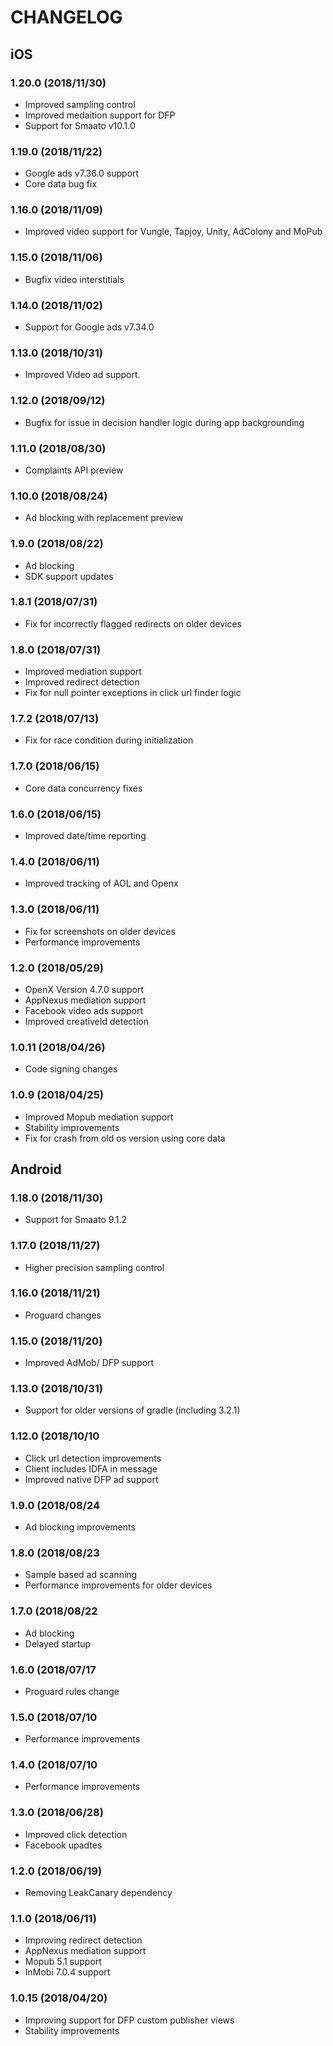 # CHANGELOG

## iOS
### 1.20.0 (2018/11/30)
* Improved sampling control
* Improved medaition support for DFP
* Support for Smaato v10.1.0

### 1.19.0 (2018/11/22)
* Google ads v7.36.0 support
* Core data bug fix

### 1.16.0 (2018/11/09)
* Improved video support for Vungle, Tapjoy, Unity, AdColony and MoPub

### 1.15.0 (2018/11/06)
* Bugfix video interstitials

### 1.14.0 (2018/11/02)
* Support for Google ads v7.34.0  

### 1.13.0 (2018/10/31)
* Improved Video ad support.

### 1.12.0 (2018/09/12)
* Bugfix for issue in decision handler logic during app backgrounding

### 1.11.0 (2018/08/30)
* Complaints API preview

### 1.10.0 (2018/08/24)
* Ad blocking with replacement preview

### 1.9.0 (2018/08/22)
* Ad blocking
* SDK support updates

### 1.8.1 (2018/07/31)
* Fix for incorrectly flagged redirects on older devices

### 1.8.0 (2018/07/31)
* Improved mediation support
* Improved redirect detection 
* Fix for null pointer exceptions in click url finder logic

### 1.7.2 (2018/07/13)
* Fix for race condition during initialization

### 1.7.0 (2018/06/15)
* Core data concurrency fixes

### 1.6.0 (2018/06/15)
* Improved date/time reporting

### 1.4.0 (2018/06/11)
* Improved tracking of AOL and Openx

### 1.3.0 (2018/06/11)
* Fix for screenshots on older devices
* Performance improvements

### 1.2.0 (2018/05/29)
* OpenX Version 4.7.0 support
* AppNexus mediation support
* Facebook video ads support
* Improved creativeId detection 

### 1.0.11 (2018/04/26)
* Code signing changes 

### 1.0.9 (2018/04/25)
* Improved Mopub mediation support
* Stability improvements
* Fix for crash from old os version using core data

## Android
### 1.18.0 (2018/11/30)
* Support for Smaato 9.1.2

### 1.17.0 (2018/11/27)
* Higher precision sampling control

### 1.16.0 (2018/11/21)
* Proguard changes

### 1.15.0 (2018/11/20)
* Improved AdMob/ DFP support

### 1.13.0 (2018/10/31)
* Support for older versions of gradle (including 3.2.1) 

### 1.12.0 (2018/10/10
* Click url detection improvements
* Client includes IDFA in message
* Improved native DFP ad support

### 1.9.0 (2018/08/24
* Ad blocking improvements

### 1.8.0 (2018/08/23
* Sample based ad scanning
* Performance improvements for older devices

### 1.7.0 (2018/08/22
* Ad blocking
* Delayed startup 

### 1.6.0 (2018/07/17
* Proguard rules change

### 1.5.0 (2018/07/10
* Performance improvements

### 1.4.0 (2018/07/10
* Performance improvements

### 1.3.0 (2018/06/28)
* Improved click detection
* Facebook upadtes

### 1.2.0 (2018/06/19)
* Removing LeakCanary dependency

### 1.1.0 (2018/06/11)
* Improving redirect detection
* AppNexus mediation support
* Mopub 5.1 support
* InMobi 7.0.4 support

### 1.0.15 (2018/04/20)
* Improving support for DFP custom publisher views
* Stability improvements
